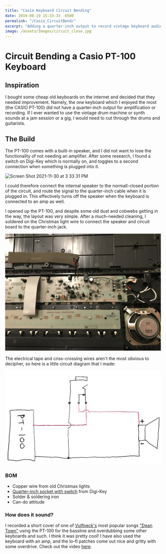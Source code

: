 ```yaml
---
title: "Casio Keyboard Circuit Bending"
date: 2019-08-19 15:33:33 -0500
permalink: "/Casio_CircuitBend/"
excerpt: "Adding a quarter-inch output to record vintage keyboard audio."
image: /assets/Images/circuit_close.jpg
---
```


# Circuit Bending a Casio PT-100 Keyboard
## Inspiration
I bought some cheap old keyboards on the internet and decided that they needed improvement. Namely, the one keyboard which I enjoyed the most (the CASIO PT-100) did not have a quarter-inch output for amplification or recording. If I ever wanted to use the vintage drum machine or synth sounds at a jam session or a gig, I would need to cut through the drums and guitarists. 

## The Build
The PT-100 comes with a built-in speaker, and I did not want to lose the functionality of not needing an amplifier. After some research, I found a switch on Digi-Key which is normally on, and toggles to a second connection when something is plugged into it. 

![Screen Shot 2021-11-30 at 3 33 31 PM](https://user-images.githubusercontent.com/79180847/144123811-23fb9c5e-b683-4a17-8681-c8742b209303.png)

I could therefore connect the internal speaker to the normall-closed portion of the circuit, and route the signal to the quarter-inch cable when it is plugged in. This effectively turns off the speaker when the keyboard is connected to an amp as well. 

I opened up the PT-100, and despite some old dust and cobwebs getting in the way, the layout was very simple. After a much-needed cleaning, I soldered on the Christmas light wire to connect the speaker and circuit board to the quarter-inch jack. 

![open](/assets/Images/circtuit_far.jpg)


The electrical tape and criss-crossing wires aren't the most obvious to decipher, so here is a little circuit diagram that I made:


![circuitdiagram](/assets/Images/diagram_circuit.png)

### BOM
- Copper wire from old Christmas lights
- [Quarter-inch socket with switch](https://www.digikey.com/en/products/detail/switchcraft-inc/112AX/1217815) from Digi-Key
- Solder & soldering iron
- Can-do attitude

### How does it sound? 
I recorded a short cover of one of [Vulfpeck's](https://vulfpeck.com/) most popular songs ["Dean Town"](https://www.youtube.com/watch?v=rhxQoDlt2AU) using the PT-100 for the bassline and overdubbing some other keyboards and such. I think it was pretty cool! I have also used the keyboard with an amp, and the lo-fi patches come out nice and gritty with some overdrive. Check out the video [here](https://www.instagram.com/p/CEvLcTAB-RQ/).


